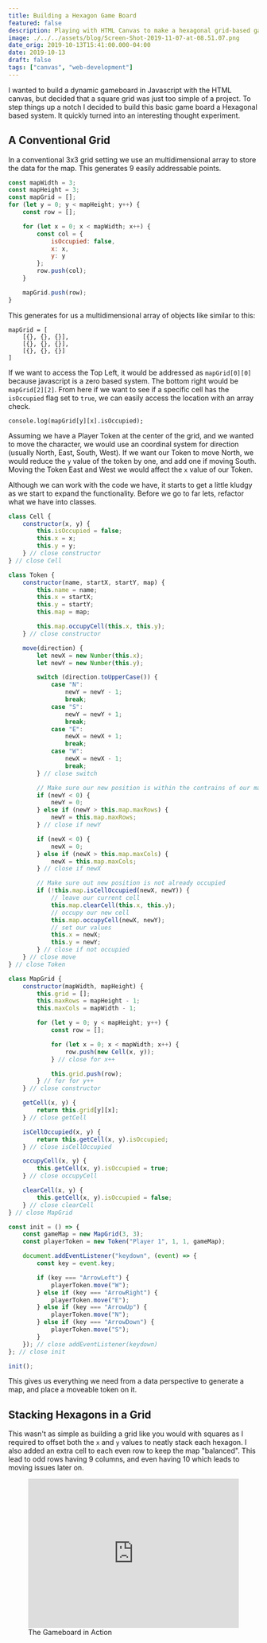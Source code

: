 ```yaml
---
title: Building a Hexagon Game Board
featured: false
description: Playing with HTML Canvas to make a hexagonal grid-based game.
image: ./../../assets/blog/Screen-Shot-2019-11-07-at-08.51.07.png
date_orig: 2019-10-13T15:41:00.000-04:00
date: 2019-10-13
draft: false
tags: ["canvas", "web-development"]
---
```


I wanted to build a dynamic gameboard in Javascript with the HTML canvas, but decided that a square grid was just too simple of a project. To step things up a notch I decided to build this basic game board a Hexagonal based system. It quickly turned into an interesting thought experiment.

## A Conventional Grid

In a conventional 3x3 grid setting we use an multidimensional array to store the data for the map. This generates 9 easily addressable points.

```javascript
const mapWidth = 3;
const mapHeight = 3;
const mapGrid = [];
for (let y = 0; y < mapHeight; y++) {
    const row = [];

    for (let x = 0; x < mapWidth; x++) {
        const col = {
            isOccupied: false,
            x: x,
            y: y
        };
        row.push(col);
    }

    mapGrid.push(row);
}
```

This generates for us a multidimensional array of objects like similar to this:

```
mapGrid = [
    [{}, {}, {}],
    [{}, {}, {}],
    [{}, {}, {}]
]
```

If we want to access the Top Left, it would be addressed as `mapGrid[0][0]` because javascript is a zero based system. The bottom right would be `mapGrid[2][2]`. From here if we want to see if a specific cell has the `isOccupied` flag set to `true`, we can easily access the location with an array check.

```
console.log(mapGrid[y][x].isOccupied);
```

Assuming we have a Player Token at the center of the grid, and we wanted to move the character, we would use an coordinal system for direction (usually North, East, South, West). If we want our Token to move North, we would reduce the `y` value of the token by one, and add one if moving South. Moving the Token East and West we would affect the `x` value of our Token.

Although we can work with the code we have, it starts to get a little kludgy as we start to expand the functionality. Before we go to far lets, refactor what we have into classes.

```javascript
class Cell {
    constructor(x, y) {
        this.isOccupied = false;
        this.x = x;
        this.y = y;
    } // close constructor
} // close Cell

class Token {
    constructor(name, startX, startY, map) {
        this.name = name;
        this.x = startX;
        this.y = startY;
        this.map = map;

        this.map.occupyCell(this.x, this.y);
    } // close constructor

    move(direction) {
        let newX = new Number(this.x);
        let newY = new Number(this.y);

        switch (direction.toUpperCase()) {
            case "N":
                newY = newY - 1;
                break;
            case "S":
                newY = newY + 1;
                break;
            case "E":
                newX = newX + 1;
                break;
            case "W":
                newX = newX - 1;
                break;
        } // close switch

        // Make sure our new position is within the contrains of our map
        if (newY < 0) {
            newY = 0;
        } else if (newY > this.map.maxRows) {
            newY = this.map.maxRows;
        } // close if newY

        if (newX < 0) {
            newX = 0;
        } else if (newX > this.map.maxCols) {
            newX = this.map.maxCols;
        } // close if newX

        // Make sure out new position is not already occupied
        if (!this.map.isCellOccupied(newX, newY)) {
            // leave our current cell
            this.map.clearCell(this.x, this.y);
            // occupy our new cell
            this.map.occupyCell(newX, newY);
            // set our values
            this.x = newX;
            this.y = newY;
        } // close if not occupied
    } // close move
} // close Token

class MapGrid {
    constructor(mapWidth, mapHeight) {
        this.grid = [];
        this.maxRows = mapHeight - 1;
        this.maxCols = mapWidth - 1;

        for (let y = 0; y < mapHeight; y++) {
            const row = [];

            for (let x = 0; x < mapWidth; x++) {
                row.push(new Cell(x, y));
            } // close for x++

            this.grid.push(row);
        } // for for y++
    } // close constructor

    getCell(x, y) {
        return this.grid[y][x];
    } // close getCell

    isCellOccupied(x, y) {
        return this.getCell(x, y).isOccupied;
    } // close isCellOccupied

    occupyCell(x, y) {
        this.getCell(x, y).isOccupied = true;
    } // close occupyCell

    clearCell(x, y) {
        this.getCell(x, y).isOccupied = false;
    } // close clearCell
} // close MapGrid

const init = () => {
    const gameMap = new MapGrid(3, 3);
    const playerToken = new Token("Player 1", 1, 1, gameMap);

    document.addEventListener("keydown", (event) => {
        const key = event.key;

        if (key === "ArrowLeft") {
            playerToken.move("W");
        } else if (key === "ArrowRight") {
            playerToken.move("E");
        } else if (key === "ArrowUp") {
            playerToken.move("N");
        } else if (key === "ArrowDown") {
            playerToken.move("S");
        }
    }); // close addEventListener(keydown)
}; // close init

init();
```

This gives us everything we need from a data perspective to generate a map, and place a moveable token on it.

## Stacking Hexagons in a Grid

This wasn't as simple as building a grid like you would with squares as I required to offset both the `x` and `y` values to neatly stack each hexagon. I also added an extra cell to each even row to keep the map "balanced". This lead to odd rows having 9 columns, and even having 10 which leads to moving issues later on.

<figure class="kg-card kg-embed-card kg-card-hascaption"><iframe id="cp_embed_qBBjbYR" src="https://codepen.io/CodeVachon/embed/preview/qBBjbYR?height=300&amp;slug-hash=qBBjbYR&amp;default-tabs=js,result&amp;host=https://codepen.io" title="Playing With Moving a Token inside a constrained Hexagon Grid " scrolling="no" frameborder="0" height="300" allowtransparency="true" class="cp_embed_iframe" style="width: 100%; overflow: hidden;"></iframe><figcaption>The Gameboard in Action</figcaption></figure>
